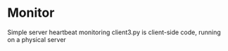 # Monitor
Simple server heartbeat monitoring
client3.py is client-side code, running on a physical server
